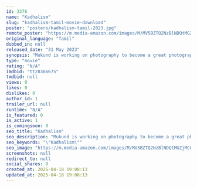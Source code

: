 ```yaml
---
id: 3376
name: "Kadhalism"
slug: "kadhalism-tamil-movie-download"
poster: "posters/kadhalism-tamil-2023.jpg"
remote_poster: "https://m.media-amazon.com/images/M/MV5BZTQ2NzBlNDQtMGZjMC00MDFhLWIxOGEtMWI1ODlkMzNlOTJhXkEyXkFqcGdeQXVyMTY3OTUzNjM2._V1_SX300.jpg"
original_language: "Tamil"
dubbed_in: null
released_date: "31 May 2023"
synopsis: "Mukund is working on photography to become a great photographer. Meanwhile he sees a girl named Smitha and falls in love with her. According to Mukund, marriage makes every man selfish. So Livin's relationship is okay. Smita also ..."
type: "movie"
rating: "N/A"
imdbid: "tt28366675"
tmdbid: null
views: 0
likes: 0
dislikes: 0
author_id: 1
trailer_url: null
runtime: "N/A"
is_featured: 0
is_active: 1
is_comingsoon: 0
seo_title: "Kadhalism"
seo_description: "Mukund is working on photography to become a great photographer. Meanwhile he sees a girl named Smitha and falls in love with her. According to Mukund, marriage makes every man selfish. So Livin's relationship is okay. Smita also ..."
seo_keywords: "\"Kadhalism\""
seo_image: "https://m.media-amazon.com/images/M/MV5BZTQ2NzBlNDQtMGZjMC00MDFhLWIxOGEtMWI1ODlkMzNlOTJhXkEyXkFqcGdeQXVyMTY3OTUzNjM2._V1_SX300.jpg"
screenshots: null
redirect_to: null
social_shares: 0
created_at: 2025-04-18 19:08:13
updated_at: 2025-04-18 19:08:13
---
```


